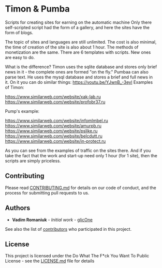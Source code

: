 # Timon & Pumba

Scripts for creating sites for earning on the automatic machine Only there self-scripted script had the form of a gallery, and here the sites have the form of blogs.

The topic of sites and languages ​​are still unlimited.
The cost is also minimal, the time of creation of the site is also about 1 hour. The methods of monetization are the same.
There are 6 templates with scripts. New ones are easy to do.

What is the difference?
Timon uses the sqlite database and stores only brief news in it - the complete ones are formed "on the fly."
Pumbaa can also parse text. He uses the mysql database and stores a brief and full news in it.
On it you can do similar things: https://youtu.be/YJwnB_-3eyI Examples of Timon:

https://www.similarweb.com/website/xak-lab.ru
https://www.similarweb.com/website/profobr37.ru

Pump's example:

https://www.similarweb.com/website/infomlmbel.ru
https://www.similarweb.com/website/amurpb.ru
https://www.similarweb.com/website/pslike.ru
https://www.similarweb.com/website/belcdutt.ru
https://www.similarweb.com/website/in-protect.ru

As you can see from the examples of traffic on the sites there. And if you take the fact that the work and start-up need only 1 hour (for 1 site), then the scripts are simply priceless.


## Contributing

Please read [CONTRIBUTING.md](CONTRIBUTING.md) for details on our code of conduct, and the process for submitting pull requests to us.

## Authors

* **Vadim Romaniuk** - *Initial work* - [glicOne](https://github.com/RomaniukVadim)

See also the list of [contributors](https://github.com/RomaniukVadim/timon-and-pumba/contributors) who participated in this project.

## License

This project is licensed under the Do What The F*ck You Want To Public License - see the [LICENSE.md](LICENSE.md) file for details